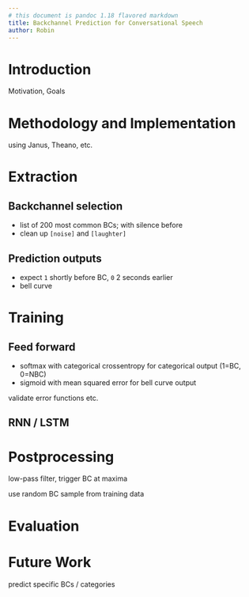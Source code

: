 ```yaml
---
# this document is pandoc 1.18 flavored markdown
title: Backchannel Prediction for Conversational Speech
author: Robin
---
```


# Introduction

Motivation, Goals

# Methodology and Implementation

using Janus, Theano, etc.

# Extraction

## Backchannel selection

- list of 200 most common BCs; with silence before
- clean up `[noise]` and `[laughter]`

## Prediction outputs

- expect `1` shortly before BC, `0` 2 seconds earlier
- bell curve

# Training

## Feed forward

- softmax with categorical crossentropy for categorical output (1=BC, 0=NBC)
- sigmoid with mean squared error for bell curve output


validate error functions etc.

## RNN / LSTM

# Postprocessing

low-pass filter, trigger BC at maxima

use random BC sample from training data

# Evaluation

# Future Work

predict specific BCs / categories
